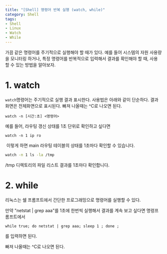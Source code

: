```yaml
---
title: "[Shell] 명령어 반복 실행 (watch, while)"
category: Shell
tags:
- Shell
- Linux
- Watch
- While
---
```


가끔 같은 명령어를 주기적으로 실행해야 할 때가 있다. 예를 들어 시스템의 자원 사용량을 모니터링 하거나, 특정 명령어를 반복적으로 입력해서 결과를 확인해야 할 때, 사용 할 수 있는 방법을 알아보자.

# 1. watch


```watch```명령어는 주기적으로 실행 결과 표시한다. 사용법은 아래와 같이 단순하다. 결과 화면은 전체화면으로 표시된다. 빠져 나올때는 ^C로 나오면 된다.
 
```
watch -n [시간:초] <명령어>
```
 
예를 들어, 라우팅 갱신 상태를 1초 단위로 확인하고 싶다면

```
watch -n 1 ip ro
```
​
 이렇게 하면 main 라우팅 테이블의 상태를 1초마다 확인할 수 있습니다.

```bash
watch -n 1 ls -la /tmp
```

 /tmp 디렉토리의 파일 리스트 결과를 1초마다 확인합니다.
​
# 2. while

리눅스는 쉘 프롬프트에서 간단한 프로그래밍으로 명령어를 실행할 수 있다.

만약 "netstat | grep aaa"를 1초에 한번씩 실행해서 결과를 계속 보고 싶다면
명령프롬프트에서 

```
while true; do netstat | grep aaa; sleep 1 ; done ;
```

를 입력하면 된다.

빠져 나올때는 ^C로 나오면 된다.
 